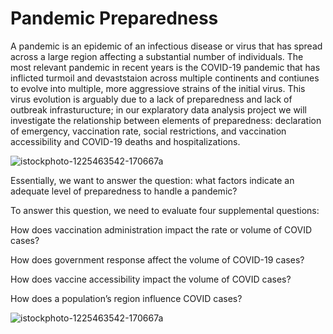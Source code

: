 # Pandemic Preparedness
A pandemic is an epidemic of an infectious disease or virus that has spread across a large region affecting a substantial number of individuals. 
The most relevant pandemic in recent years is the COVID-19 pandemic that has inflicted turmoil and devaststaion across multiple continents and contiunes to evolve into multiple, more aggressiove strains of the initial virus. This virus evolution is arguably due to a lack of preparedness and lack of outbreak infrasturucture; in our explaratory data analysis project we will investigate the relationship between elements of preparedness: declaration of emergency, vaccination rate, social restrictions, and vaccination accessibility and COVID-19 deaths and hospitalizations. 

![istockphoto-1225463542-170667a](https://user-images.githubusercontent.com/110564772/197647550-53a7086a-77ea-4200-85ac-4a0107bf7820.jpg)

Essentially, we want to answer the question: what factors indicate an adequate level of preparedness to handle a pandemic? 

To answer this question, we need to evaluate four supplemental questions:

How does vaccination administration impact the rate or volume of COVID cases?

How does government response affect the volume of COVID-19 cases? 

How does vaccine accessibility impact the volume of COVID cases? 

How does a population’s region influence COVID cases?

![istockphoto-1225463542-170667a](https://user-images.githubusercontent.com/110564772/197648549-786f9a2c-ddb4-40f1-9b2f-f0f7082db426.jpg)
